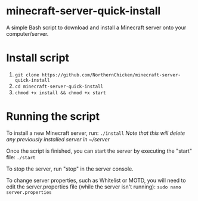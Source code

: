 # minecraft-server-quick-install
A simple Bash script to download and install a Minecraft server onto your computer/server.

# Install script
1. ```git clone https://github.com/NorthernChicken/minecraft-server-quick-install```
2. ```cd minecraft-server-quick-install```
3. ```chmod +x install && chmod +x start```

# Running the script
To install a new Minecraft server, run:
```./install```
*Note that this will delete any previously installed server in ~/server*

Once the script is finished, you can start the server by executing the "start" file:
```./start```

To stop the server, run "stop" in the server console.

To change server properties, such as Whitelist or MOTD, you will need to edit the server.properties file (while the server isn't running):
```sudo nano server.properties```
